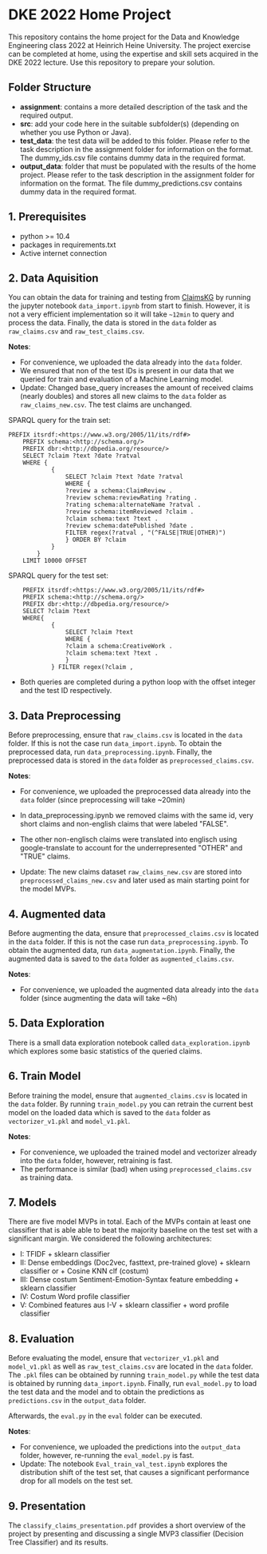 # DKE 2022 Home Project
This repository contains the home project for the Data and Knowledge Engineering class 2022 at Heinrich Heine University.
The project exercise can be completed at home, using the expertise and skill sets acquired in the DKE 2022 lecture.
Use this repository to prepare your solution.


## Folder Structure

- **assignment**: contains a more detailed description of the task and the required output. 
- **src**: add your code here in the suitable subfolder(s) (depending on whether you use Python or Java). 
- **test_data**:  the test data will be added to this folder. Please refer to the task description in the assignment folder for information on the format. The dummy_ids.csv file contains dummy data in the required format. 
- **output_data**: folder that must be populated with the results of the home project. Please refer to the task description in the assignment folder for information on the format. The file dummy_predictions.csv contains dummy data in the required format. 

## 1. Prerequisites
- python >= 10.4
- packages in requirements.txt
- Active internet connection 

## 2. Data Aquisition

You can obtain the data for training and testing from [ClaimsKG](https://data.gesis.org/claimskg/) by running the jupyter notebook `data_import.ipynb` from start to finish. However, it is not a very efficient implementation so it will take `~12min` to query and process the data. Finally, the data is stored in the `data` folder as `raw_claims.csv` and `raw_test_claims.csv`.

**Notes**:
- For convenience, we uploaded the data already into the `data` folder.
- We ensured that non of the test IDs is present in our data that we queried for train and evaluation of a Machine Learning model.
- Update: Changed base_query increases the amount of received claims (nearly doubles) and stores all new claims to the `data` folder as `raw_claims_new.csv`. The test claims are unchanged.

SPARQL query for the train set:
``` sparql
PREFIX itsrdf:<https://www.w3.org/2005/11/its/rdf#>
    PREFIX schema:<http://schema.org/>
    PREFIX dbr:<http://dbpedia.org/resource/> 
    SELECT ?claim ?text ?date ?ratval 
    WHERE { 
		    {
			    SELECT ?claim ?text ?date ?ratval 
			    WHERE {
			    ?review a schema:ClaimReview .
			    ?review schema:reviewRating ?rating .
			    ?rating schema:alternateName ?ratval .
			    ?review schema:itemReviewed ?claim .
			    ?claim schema:text ?text .
                ?review schema:datePublished ?date .
                FILTER regex(?ratval , "(^FALSE|TRUE|OTHER)") 
			    } ORDER BY ?claim 
		    }
	    }  
	LIMIT 10000 OFFSET
```

SPARQL query for the test set:
``` sparql
	PREFIX itsrdf:<https://www.w3.org/2005/11/its/rdf#>
    PREFIX schema:<http://schema.org/>
    PREFIX dbr:<http://dbpedia.org/resource/> 
    SELECT ?claim ?text 
    WHERE{
		    {
			    SELECT ?claim ?text 
			    WHERE {
			    ?claim a schema:CreativeWork .
                ?claim schema:text ?text .
			    } 
		    } FILTER regex(?claim ,
```

- Both queries are completed during a python loop with the offset integer and the test ID respectively.


## 3. Data Preprocessing

Before preprocessing, ensure that `raw_claims.csv` is located in the `data` folder. If this is not the case run `data_import.ipynb`. To obtain the preprocessed data, run `data_preprocessing.ipynb`. Finally, the preprocessed data is stored in the `data` folder as `preprocessed_claims.csv`.

**Notes**:
- For convenience, we uploaded the preprocessed data already into the `data` folder (since preprocessing will take ~20min)

- In data_preprocessing.ipynb we removed claims with the same id, very short claims and non-english claims that were labeled "FALSE". 

- The other non-englisch claims were translated into englisch using google-translate to account for the underrepresented "OTHER" and "TRUE" claims.

- Update: The new claims dataset `raw_claims_new.csv` are stored into `preprocessed_claims_new.csv` and later used as main starting point for the model MVPs.

## 4. Augmented data

Before augmenting the data, ensure that `preprocessed_claims.csv` is located in the `data` folder. If this is not the case run `data_preprocessing.ipynb`. To obtain the augmented data, run `data_augmentation.ipynb`. Finally, the augmented data is saved to the `data` folder as `augmented_claims.csv`.

**Notes**:
- For convenience, we uploaded the augmented data already into the `data` folder (since augmenting the data will take ~6h)

## 5. Data Exploration

There is a small data exploration notebook called `data_exploration.ipynb` which explores some basic statistics of the queried claims.  

## 6. Train Model

Before training the model, ensure that `augmented_claims.csv` is located in the `data` folder. By running `train_model.py` you can retrain the current best model on the loaded data which is saved to the `data` folder as `vectorizer_v1.pkl` and `model_v1.pkl`.

**Notes**:
- For convenience, we uploaded the trained model and vectorizer already into the `data` folder, however, retraining is fast.
- The performance is similar (bad) when using `preprocessed_claims.csv` as training data.

## 7. Models

There are five model MVPs in total. Each of the MVPs contain at least one classifier that is able able to beat the majority baseline on the test set with a significant margin. We considered the following architectures:

* I: TFIDF + sklearn classifier
* II: Dense embeddings (Doc2vec, fasttext, pre-trained glove) + sklearn classifier or + Cosine KNN clf (costum)
* III: Dense costum Sentiment-Emotion-Syntax feature embedding + sklearn classifier
* IV: Costum Word profile classifier
* V: Combined features aus I-V + sklearn classifier + word profile classifier

## 8. Evaluation

Before evaluating the model, ensure that `vectorizer_v1.pkl` and `model_v1.pkl` as well as `raw_test_claims.csv` are located in the `data` folder. The `.pkl` files can be obtained by running `train_model.py` while the test data is obtained by running `data_import.ipynb`. Finally, run `eval_model.py` to load the test data and the model and to obtain the predictions as `predictions.csv` in the  `output_data` folder. 

Afterwards, the `eval.py` in the `eval` folder can be executed.

**Notes**:
- For convenience, we uploaded the predictions into the `output_data` folder, however, re-running the `eval_model.py` is fast.
- Update: The notebook `Eval_train_val_test.ipynb` explores the distribution shift of the test set, that causes a significant performance drop for all models on the test set.

## 9. Presentation

The `classify_claims_presentation.pdf` provides a short overview of the project by presenting and discussing a single MVP3 classifier (Decision Tree Classifier) and its results.


